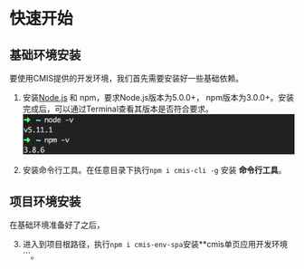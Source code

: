 # 快速开始

## 基础环境安装

要使用CMIS提供的开发环境，我们首先需要安装好一些基础依赖。

1. 安装[Node.js](https://nodejs.org/) 和 npm，要求Node.js版本为5.0.0+， npm版本为3.0.0+。安装完成后，可以通过Terminal查看其版本是否符合要求。
  ![Node.js环境](6885F224-FC6C-4EEA-A7F8-A10D9BA3FA5B.png)

2. 安装命令行工具。在任意目录下执行```npm i cmis-cli -g``` 安装 **命令行工具**。


## 项目环境安装

在基础环境准备好了之后，

3. 进入到项目根路径，执行```npm i cmis-env-spa```安装**cmis单页应用开发环境```。